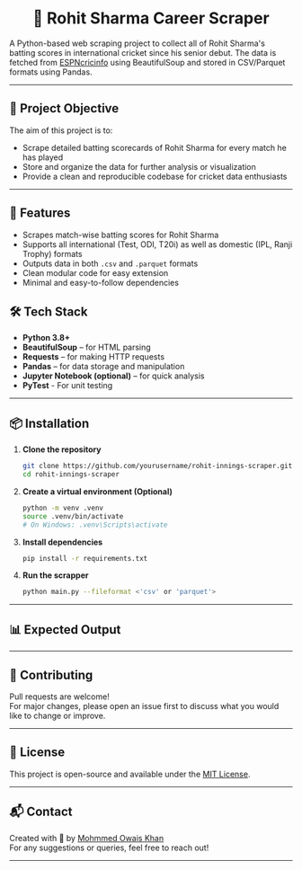 <h1 align = "center">🏏 Rohit Sharma Career Scraper </h1>

A Python-based web scraping project to collect all of Rohit Sharma's batting scores in international cricket since his senior debut. The data is fetched from [ESPNcricinfo](https://www.espncricinfo.com/) using BeautifulSoup and stored in CSV/Parquet formats using Pandas.

---

## 📌 Project Objective

The aim of this project is to:
- Scrape detailed batting scorecards of Rohit Sharma for every match he has played
- Store and organize the data for further analysis or visualization
- Provide a clean and reproducible codebase for cricket data enthusiasts

---

## 🚀 Features

- Scrapes match-wise batting scores for Rohit Sharma
- Supports all international (Test, ODI, T20i) as well as domestic (IPL, Ranji Trophy) formats
- Outputs data in both `.csv` and `.parquet` formats
- Clean modular code for easy extension
- Minimal and easy-to-follow dependencies

## 🛠️ Tech Stack

- **Python 3.8+**
- **BeautifulSoup** – for HTML parsing
- **Requests** – for making HTTP requests
- **Pandas** – for data storage and manipulation
- **Jupyter Notebook (optional)** – for quick analysis
- **PyTest** - For unit testing

---

## 📦 Installation

1. **Clone the repository**
   ```bash
   git clone https://github.com/yourusername/rohit-innings-scraper.git
   cd rohit-innings-scraper
   ```
2. **Create a virtual environment (Optional)**
    ```bash
    python -m venv .venv
    source .venv/bin/activate  
    # On Windows: .venv\Scripts\activate
    ```
3. **Install dependencies**
    ```bash
    pip install -r requirements.txt
    ```
4. **Run the scrapper**
    ```bash
    python main.py --fileformat <'csv' or 'parquet'>
    ```
---
## 📊 Expected Output


---
## 🤝 Contributing
Pull requests are welcome!  
For major changes, please open an issue first to discuss what you would like to change or improve.

---

## 📜 License
This project is open-source and available under the [MIT License](/LICENSE).

---

## 📬 Contact
Created with 💙 by [Mohmmed Owais Khan](https://github.com/mohammedOwaiskh)  
For any suggestions or queries, feel free to reach out!

---
